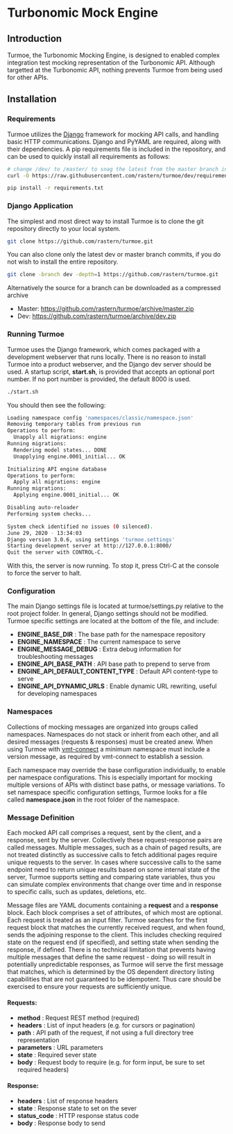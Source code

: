 # Turbonomic Mock Engine

## Introduction

Turmoe, the Turbonomic Mocking Engine, is designed to enabled complex integration
test mocking representation of the Turbonomic API. Although targetted at the Turbonomic
API, nothing prevents Turmoe from being used for other APIs.

## Installation

### Requirements

Turmoe utilizes the [Django](https://www.djangoproject.com/) framework for mocking
API calls, and handling basic HTTP communications. Django and PyYAML are required,
along with their dependencies. A pip requirements file is included in the repository,
and can be used to quickly install all requirements as follows:

```bash
# change /dev/ to /master/ to snag the latest from the master branch instead
curl -O https://raw.githubusercontent.com/rastern/turmoe/dev/requirements.txt

pip install -r requirements.txt
```

### Django Application

The simplest and most direct way to install Turmoe is to clone the git repository
directly to your local system.

```bash
git clone https://github.com/rastern/turmoe.git
```

You can also clone only the latest dev or master branch commits, if you do not
wish to install the entire repository.

```bash
git clone -branch dev -depth=1 https://github.com/rastern/turmoe.git
```

Alternatively the source for a branch can be downloaded as a compressed archive

* Master: https://github.com/rastern/turmoe/archive/master.zip
* Dev: https://github.com/rastern/turmoe/archive/dev.zip


### Running Turmoe

Turmoe uses the Django framework, which comes packaged with a development webserver
that runs locally. There is no reason to install Turmoe into a product webserver,
and the Django dev server should be used. A startup script, **start.sh**, is
provided that accepts an optional port number. If no port number is provided, the
default 8000 is used.

```bash
./start.sh
```

You should then see the following:

```bash
Loading namespace config 'namespaces/classic/namespace.json'
Removing temporary tables from previous run
Operations to perform:
  Unapply all migrations: engine
Running migrations:
  Rendering model states... DONE
  Unapplying engine.0001_initial... OK

Initializing API engine database
Operations to perform:
  Apply all migrations: engine
Running migrations:
  Applying engine.0001_initial... OK

Disabling auto-reloader
Performing system checks...

System check identified no issues (0 silenced).
June 29, 2020 - 13:34:03
Django version 3.0.6, using settings 'turmoe.settings'
Starting development server at http://127.0.0.1:8000/
Quit the server with CONTROL-C.
```

With this, the server is now running. To stop it, press Ctrl-C at the console to
force the server to halt.


### Configuration

The main Django settings file is located at turmoe/settings.py relative to the
root project folder. In general, Django settings should not be modified. Turmoe
specific settings are located at the bottom of the file, and include:

* **ENGINE_BASE_DIR** : The base path for the namespace repository
* **ENGINE_NAMESPACE** : The current namespace to serve
* **ENGINE_MESSAGE_DEBUG** : Extra debug information for troubleshooting messages
* **ENGINE_API_BASE_PATH** : API base path to prepend to serve from
* **ENGINE_API_DEFAULT_CONTENT_TYPE** : Default API content-type to serve
* **ENGINE_API_DYNAMIC_URLS** : Enable dynamic URL rewriting, useful for developing namespaces


### Namespaces

Collections of mocking messages are organized into groups called namespaces.
Namespaces do not stack or inherit from each other, and all desired messages
(requests & responses) must be created anew. When using Turmoe with [vmt-connect](https://pypi.org/project/vmtconnect/) a minimum namespace must include a version message,
as required by vmt-connect to establish a session.

Each namespace may override the base configuration individually, to enable per
namespace configurations. This is especially important for mocking multiple versions
of APIs with distinct base paths, or message variations. To set namespace specific
configuration settings, Turmoe looks for a file called **namespace.json** in the
root folder of the namespace.


### Message Definition

Each mocked API call comprises a request, sent by the client, and a response,
sent by the server. Collectively these request-response pairs are called messages.
Multiple messages, such as a chain of paged results, are not treated distinctly
as successive calls to fetch additional pages require unique requests to the
server. In cases where successive calls to the same endpoint need to return unique
results based on some internal state of the server, Turmoe supports setting and
comparing state variables, thus you can simulate complex environments that change
over time and in response to specific calls, such as updates, deletions, etc.

Message files are YAML documents containing a **request** and a **response**
block. Each block comprises a set of attributes, of which most are optional.
Each request is treated as an input filter. Turmoe searches for the first request
block that matches the currently received request, and when found, sends the
adjoining response to the client. This includes checking required state on the
request end (if specified), and setting state when sending the response, if
defined. There is no technical limitation that prevents having multiple messages
that define the same request - doing so will result in potentially unpredictable
responses, as Turmoe will serve the first message that matches, which is determined
by the OS dependent directory listing capabilities that are not guaranteed to be
idempotent. Thus care should be exercised to ensure your requests are sufficiently
unique.

#### Requests:
* **method** : Request REST method (required)
* **headers** : List of input headers (e.g. for cursors or pagination)
* **path** : API path of the request, if not using a full directory tree representation
* **parameters** : URL parameters
* **state** : Required sever state
* **body** : Request body to require (e.g. for form input, be sure to set required headers)

#### Response:
* **headers** : List of response headers
* **state** : Response state to set on the sever
* **status_code** : HTTP response status code
* **body** : Response body to send
